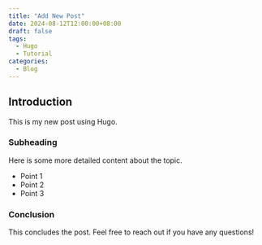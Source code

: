 ```yaml
---
title: "Add New Post"
date: 2024-08-12T12:00:00+08:00
draft: false
tags:
  - Hugo
  - Tutorial
categories:
  - Blog
---
```


## Introduction

This is my new post using Hugo. 

### Subheading

Here is some more detailed content about the topic.

- Point 1
- Point 2
- Point 3

### Conclusion

This concludes the post. Feel free to reach out if you have any questions!
